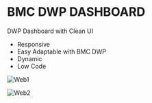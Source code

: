 # BMC DWP DASHBOARD
 DWP Dashboard with Clean UI
 - Responsive
 - Easy Adaptable with BMC DWP
 - Dynamic
 - Low Code 
 
![Web1](https://user-images.githubusercontent.com/65025208/139520478-b2e15d50-8ed1-4e97-adf4-e5d02744bf24.png)

![Web2](https://user-images.githubusercontent.com/65025208/139520484-d04478e6-bab9-4993-ba36-7fc1aacce76f.png)
